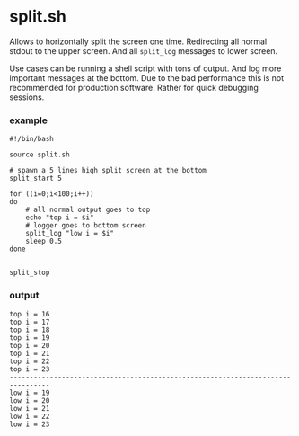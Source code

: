 # split.sh

Allows to horizontally split the screen one time.
Redirecting all normal stdout to the upper screen.
And all ``split_log`` messages to lower screen.


Use cases can be running a shell script with tons of output.
And log more important messages at the bottom.
Due to the bad performance this is not recommended for production software.
Rather for quick debugging sessions.

### example

```
#!/bin/bash

source split.sh

# spawn a 5 lines high split screen at the bottom
split_start 5

for ((i=0;i<100;i++))
do
    # all normal output goes to top
    echo "top i = $i"
    # logger goes to bottom screen
    split_log "low i = $i"
    sleep 0.5
done


split_stop
```

### output

```
top i = 16
top i = 17
top i = 18
top i = 19
top i = 20
top i = 21
top i = 22
top i = 23
--------------------------------------------------------------------------------
low i = 19
low i = 20
low i = 21
low i = 22
low i = 23
```

